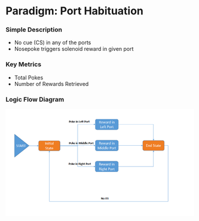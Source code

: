 
# Paradigm: Port Habituation


### Simple Description

- No cue (CS) in any of the ports
- Nosepoke triggers solenoid reward in given port

### Key Metrics

- Total Pokes
- Number of Rewards Retrieved


### Logic Flow Diagram

<p align="center">
  <img src="PH_Diagram.png" align=center width=900/><br>
</p>

